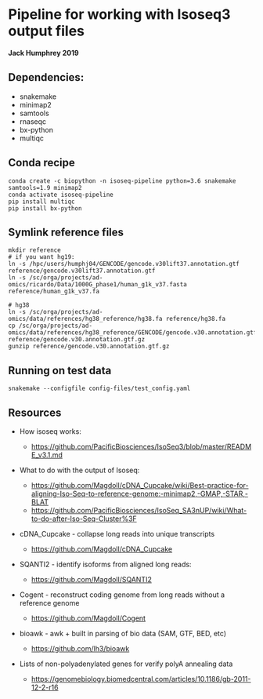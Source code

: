 # Pipeline for working with Isoseq3 output files
**Jack Humphrey 2019**

## Dependencies:
- snakemake
- minimap2
- samtools
- rnaseqc
- bx-python
- multiqc

## Conda recipe

```
conda create -c biopython -n isoseq-pipeline python=3.6 snakemake samtools=1.9 minimap2
conda activate isoseq-pipeline
pip install multiqc
pip install bx-python
```

## Symlink reference files

```
mkdir reference
# if you want hg19:
ln -s /hpc/users/humphj04/GENCODE/gencode.v30lift37.annotation.gtf reference/gencode.v30lift37.annotation.gtf
ln -s /sc/orga/projects/ad-omics/ricardo/Data/1000G_phase1/human_g1k_v37.fasta reference/human_g1k_v37.fa

# hg38
ln -s /sc/orga/projects/ad-omics/data/references/hg38_reference/hg38.fa reference/hg38.fa
cp /sc/orga/projects/ad-omics/data/references/hg38_reference/GENCODE/gencode.v30.annotation.gtf.gz reference/gencode.v30.annotation.gtf.gz
gunzip reference/gencode.v30.annotation.gtf.gz
```

## Running on test data

```
snakemake --configfile config-files/test_config.yaml
```

## Resources

* How isoseq works:  
    - https://github.com/PacificBiosciences/IsoSeq3/blob/master/README_v3.1.md

* What to do with the output of Isoseq:
    * https://github.com/Magdoll/cDNA_Cupcake/wiki/Best-practice-for-aligning-Iso-Seq-to-reference-genome:-minimap2,-GMAP,-STAR,-BLAT
    * https://github.com/PacificBiosciences/IsoSeq_SA3nUP/wiki/What-to-do-after-Iso-Seq-Cluster%3F

* cDNA_Cupcake - collapse long reads into unique transcripts
    * https://github.com/Magdoll/cDNA_Cupcake
*  SQANTI2 - identify isoforms from aligned long reads:
    * https://github.com/Magdoll/SQANTI2

* Cogent - reconstruct coding genome from long reads without a reference genome
    * https://github.com/Magdoll/Cogent

* bioawk - awk + built in parsing of bio data (SAM, GTF, BED, etc)
    * https://github.com/lh3/bioawk

* Lists of non-polyadenylated genes for verify polyA annealing data
    * https://genomebiology.biomedcentral.com/articles/10.1186/gb-2011-12-2-r16


